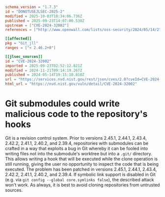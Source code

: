 ```toml
schema_version = "1.7.3"
id = "DONOTUSEJLSEC-2025-2"
modified = 2025-10-03T10:34:06.736Z
published = 2025-09-23T14:07:00.538Z
upstream = ["CVE-2024-32002"]
references = ["http://www.openwall.com/lists/oss-security/2024/05/14/2", "https://git-scm.com/docs/git-clone#Documentation/git-clone.txt---recurse-submodulesltpathspecgt", "https://git-scm.com/docs/git-config#Documentation/git-config.txt-coresymlinks", "https://github.com/git/git/commit/97065761333fd62db1912d81b489db938d8c991d", "https://github.com/git/git/security/advisories/GHSA-8h77-4q3w-gfgv", "https://lists.debian.org/debian-lts-announce/2024/06/msg00018.html", "https://lists.fedoraproject.org/archives/list/package-announce@lists.fedoraproject.org/message/S4CK4IYTXEOBZTEM5K3T6LWOIZ3S44AR/", "http://www.openwall.com/lists/oss-security/2024/05/14/2", "https://git-scm.com/docs/git-clone#Documentation/git-clone.txt---recurse-submodulesltpathspecgt", "https://git-scm.com/docs/git-config#Documentation/git-config.txt-coresymlinks", "https://github.com/git/git/commit/97065761333fd62db1912d81b489db938d8c991d", "https://github.com/git/git/security/advisories/GHSA-8h77-4q3w-gfgv", "https://lists.debian.org/debian-lts-announce/2024/06/msg00018.html", "https://lists.fedoraproject.org/archives/list/package-announce@lists.fedoraproject.org/message/S4CK4IYTXEOBZTEM5K3T6LWOIZ3S44AR/"]

[[affected]]
pkg = "Git_jll"
ranges = ["< 2.46.2+0"]

[[jlsec_sources]]
id = "CVE-2024-32002"
imported = 2025-09-23T02:52:12.821Z
modified = 2024-11-21T09:14:19.267Z
published = 2024-05-14T19:15:10.810Z
url = "https://services.nvd.nist.gov/rest/json/cves/2.0?cveId=CVE-2024-32002"
html_url = "https://nvd.nist.gov/vuln/detail/CVE-2024-32002"
```

# Git submodules could write malicious code to the repository's hooks

Git is a revision control system. Prior to versions 2.45.1, 2.44.1, 2.43.4, 2.42.2, 2.41.1, 2.40.2, and 2.39.4, repositories with submodules can be crafted in a way that exploits a bug in Git whereby it can be fooled into writing files not into the submodule's worktree but into a `.git/` directory. This allows writing a hook that will be executed while the clone operation is still running, giving the user no opportunity to inspect the code that is being executed. The problem has been patched in versions 2.45.1, 2.44.1, 2.43.4, 2.42.2, 2.41.1, 2.40.2, and 2.39.4. If symbolic link support is disabled in Git (e.g. via `git config --global core.symlinks false`), the described attack won't work. As always, it is best to avoid cloning repositories from untrusted sources.

